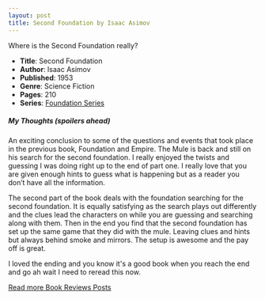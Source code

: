```yaml
---
layout: post
title: Second Foundation by Isaac Asimov
---
```


Where is the Second Foundation really?

- **Title**: Second Foundation
- **Author**: Isaac Asimov
- **Published**: 1953
- **Genre**: Science Fiction
- **Pages**: 210
- **Series**: [Foundation Series](https://en.wikipedia.org/wiki/Second_Foundation)

##### My Thoughts (spoilers ahead)
An exciting conclusion to some of the questions and events that took place in the previous book, Foundation and Empire. The Mule is back and still on his search for the second foundation. I really enjoyed the twists and guessing I was doing right up to the end of part one. I really love that you are given enough hints to guess what is happening but as a reader you don’t have all the information. 

The second part of the book deals with the foundation searching for the second foundation. It is equally satisfying as the search plays out differently and the clues lead the characters on while you are guessing and searching along with them. Then in the end you find that the second foundation has set up the same game that they did with the mule. Leaving clues and hints but always behind smoke and mirrors. The setup is awesome and the pay off is great.

I loved the ending and you know it's a good book when you reach the end and go ah wait I need to reread this now.


[Read more Book Reviews Posts](https://tactictalisman.github.io/book-reviews/)
